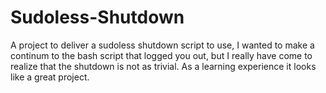 # Sudoless-Shutdown
A project to deliver a sudoless shutdown script to use, I wanted to make a continum to the bash script that logged you out, but I really have come to realize that the shutdown is not as trivial. As a learning experience it looks like a great project.
